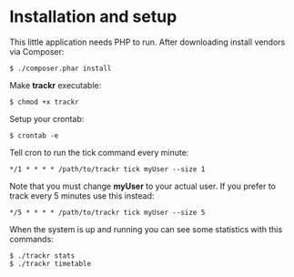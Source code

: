 Installation and setup
======================
This little application needs PHP to run. After downloading install vendors via Composer:
  
    $ ./composer.phar install
  
Make **trackr** executable:

    $ chmod +x trackr

Setup your crontab:

    $ crontab -e
  
Tell cron to run the tick command every minute:

    */1 * * * * /path/to/trackr tick myUser --size 1
  
Note that you must change **myUser** to your actual user. If you prefer to track every 5 minutes use this instead:

    */5 * * * * /path/to/trackr tick myUser --size 5
    
When the system is up and running you can see some statistics with this commands:

    $ ./trackr stats
    $ ./trackr timetable